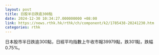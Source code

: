 ```yaml
---
layout: post
title: 日股半日跌逾300點
date: 2024-12-30 10:34:27.000000000 +08:00
link: https://news.rthk.hk/rthk/ch/component/k2/1785438-20241230.htm
categories: rthk
---
```


日本股市半日跌逾300點，日經平均指數上午收市報39979點，跌301點，跌幅0.75%。
